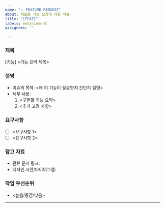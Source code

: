 ```yaml
---
name: "✨ FEATURE REQUEST"
about: 새로운 기능 요청에 대한 이슈
title: "[FEAT]"
labels: enhancement
assignees: ''

---
```


### 제목  
[기능] <기능 요약 제목>

### 설명  
- 이슈의 목적: <왜 이 기능이 필요한지 간단히 설명>  
- 세부 내용:  
  1. <구현할 기능 요약>  
  2. <추가 고려 사항>  

### 요구사항  
- [ ] <요구사항 1>  
- [ ] <요구사항 2>  

### 참고 자료  
- 관련 문서 링크:  
- 디자인 시안/다이어그램:  

### 작업 우선순위  
- <높음/중간/낮음>

---
